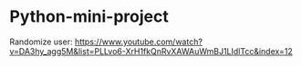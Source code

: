 # Python-mini-project
Randomize user: https://www.youtube.com/watch?v=DA3hy_agg5M&list=PLLvo6-XrH1fkQnRvXAWAuWmBJ1LIdlTcc&index=12